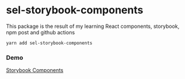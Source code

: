 # sel-storybook-components

This package is the result of my learning React components, storybook, npm post and github actions

```
yarn add sel-storybook-components
```
### Demo
[Storybook Components](https://sebastianelopez.github.io/sb-components/?path=/story/example-introduction--page)
